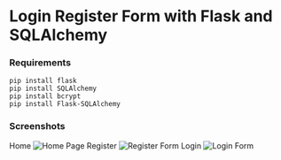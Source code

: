 # Login Register Form with Flask and SQLAlchemy


### Requirements

    pip install flask
    pip install SQLAlchemy
    pip install bcrypt
    pip install Flask-SQLAlchemy

### Screenshots
 Home 
![Home Page](https://github.com/1murda/web-app/blob/main/ss/home.png?raw=true)
Register 
![Register Form](https://github.com/1murda/web-app/blob/main/ss/register.png?raw=true)
Login 
![Login Form](https://github.com/1murda/web-app/blob/main/ss/login.png?raw=true)
